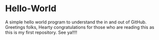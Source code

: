# Hello-World
A  simple hello world program to understand the in and out of GitHub.
Greetings folks, Hearty congratulations for those who are reading this as this is my first repository. 
See ya!!!!

